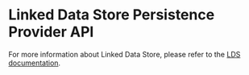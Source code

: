# Linked Data Store Persistence Provider API

For more information about Linked Data Store, please refer to the [LDS documentation](https://github.com/statisticsnorway/linked-data-store-documentation).
